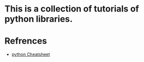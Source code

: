 # This is a collection of tutorials of python libraries.

# Refrences 
- [python Cheatsheet](https://raw.githubusercontent.com/gto76/python-cheatsheet/main/README.md)
